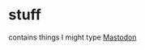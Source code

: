 # stuff
contains things I might type
<a rel="me" href="https://mastodonapp.uk/@ericthefrog">Mastodon</a>
